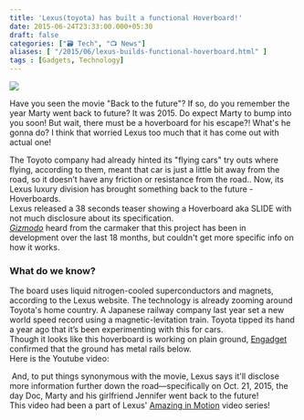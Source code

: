 ```yaml
---
title: 'Lexus(toyota) has built a functional Hoverboard!'
date: 2015-06-24T23:33:00.000+05:30
draft: false
categories: ["🗃️ Tech", "📺 News"]
aliases: [ "/2015/06/lexus-builds-functional-hoverboard.html" ]
tags : [Gadgets, Technology]
---
```


  

[![](https://2.bp.blogspot.com/-3OnOjtwAsjU/VYrvnrZ_EzI/AAAAAAAACxY/mfgCrqg4QnA/s640/SLIDE.jpg)](https://2.bp.blogspot.com/-3OnOjtwAsjU/VYrvnrZ_EzI/AAAAAAAACxY/mfgCrqg4QnA/s1600/SLIDE.jpg)

Have you seen the movie "Back to the future"? If so, do you remember the year Marty went back to future? It was 2015. Do expect Marty to bump into you soon! But wait, there must be a hoverboard for his escape?! What's he gonna do? I think that worried Lexus too much that it has come out with actual one!  
  
The Toyoto company had already hinted its "flying cars" try outs where flying, according to them, meant that car is just a little bit away from the road, so it doesn’t have any friction or resistance from the road.. Now, its Lexus luxury division has brought something back to the future - Hoverboards.  
Lexus released a 38 seconds teaser showing a Hoverboard aka SLIDE with not much disclosure about its specification.  
_[Gizmodo](https://gizmodo.com/wait-a-minute-did-lexus-actually-make-a-working-hoverb-1713469352)_ heard from the carmaker that this project has been in development over the last 18 months, but couldn't get more specific info on how it works.  

### What do we know?

The board uses liquid nitrogen-cooled superconductors and magnets, according to the Lexus website. The technology is already zooming around Toyota's home country. A Japanese railway company last year set a new world speed record using a magnetic-levitation train. Toyota tipped its hand a year ago that it’s been experimenting with this for cars.  
Though it looks like this hoverboard is working on plain ground, [Engadget](https://www.google.co.in/url?sa=t&rct=j&q=&esrc=s&source=web&cd=4&ved=0CCYQFjAD&url=https%3A%2F%2Fwww.engadget.com%2F2015%2F06%2F23%2Flexus-slide-hoverboard-magnets-teaser%2F&ei=zeqKVf3jLqii7AbqoqHIBA&usg=AFQjCNErQICAbRmwt9-MMOUE2ledb04oYA&sig2=a-Sd2FYp3KFZjYtTNQs-gg&bvm=bv.96440147,d.ZGU&cad=rja) confirmed that the ground has metal rails below.  
Here is the Youtube video:  

 And, to put things synonymous with the movie, Lexus says it'll disclose more information further down the road—specifically on Oct. 21, 2015, the day Doc, Marty and his girlfriend Jennifer went back to the future!  
This video had been a part of Lexus' [Amazing in Motion](https://www.lexus-int.com/amazinginmotion/slide/) video series!